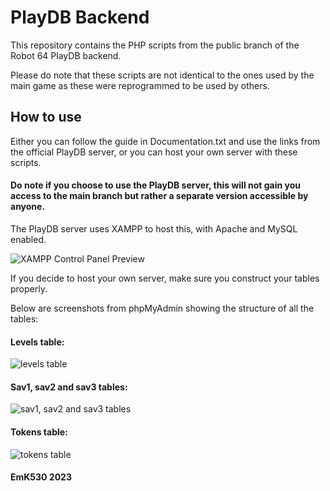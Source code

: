 # PlayDB Backend

This repository contains the PHP scripts from the public branch of the Robot 64 PlayDB backend.

Please do note that these scripts are not identical to the ones used by the main game as these were reprogrammed to be used by others.

## How to use

Either you can follow the guide in Documentation.txt and use the links from the official PlayDB server, or you can host your own server with these scripts.

#### Do note if you choose to use the PlayDB server, this will not gain you access to the main branch but rather a separate version accessible by anyone.

The PlayDB server uses XAMPP to host this, with Apache and MySQL enabled.

![XAMPP Control Panel Preview](https://github.com/EmK530/PlayDBBackend/assets/50961259/d584d5cb-ee58-4d58-9aad-1c9921c2d02f)

If you decide to host your own server, make sure you construct your tables properly.

Below are screenshots from phpMyAdmin showing the structure of all the tables:

#### Levels table:
![levels table](https://github.com/EmK530/PlayDBBackend/assets/50961259/6d97f953-4055-4e52-b24b-4f7b1620b30c)

#### Sav1, sav2 and sav3 tables:
![sav1, sav2 and sav3 tables](https://github.com/EmK530/PlayDBBackend/assets/50961259/e588cf5f-9019-4cef-b2ae-f14f4c0474d0)

#### Tokens table:
![tokens table](https://github.com/EmK530/PlayDBBackend/assets/50961259/83dedeb8-7753-43fb-a953-e33ff560679c)

#### EmK530 2023

